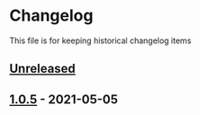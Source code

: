# Changelog

This file is for keeping historical changelog items

## [Unreleased]

## [1.0.5] - 2021-05-05

[Unreleased]: https://github.com/huseyinbabal/git-flow-gh-actions/compare/1.0.5...HEAD

[1.0.5]: https://github.com/huseyinbabal/git-flow-gh-actions/compare/289d4d3ab5d970dac784b59e2901918519b04c78...1.0.5
